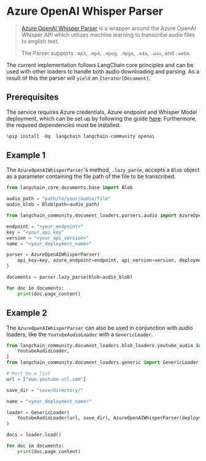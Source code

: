# Azure OpenAI Whisper Parser

>[Azure OpenAI Whisper Parser](https://learn.microsoft.com/en-us/azure/ai-services/speech-service/whisper-overview) is a wrapper around the Azure OpenAI Whisper API which utilizes machine learning to transcribe audio files to english text. 
>
>The Parser supports `.mp3`, `.mp4`, `.mpeg`, `.mpga`, `.m4a`, `.wav`, and `.webm`.

The current implementation follows LangChain core principles and can be used with other loaders to handle both audio downloading and parsing. As a result of this the parser will `yield` an `Iterator[Document]`.

## Prerequisites

The service requires Azure credentials, Azure endpoint and Whisper Model deployment, which can be set up by following the guide [here](https://learn.microsoft.com/en-us/azure/ai-services/openai/whisper-quickstart?tabs=command-line%2Cpython-new%2Cjavascript&pivots=programming-language-python). Furthermore, the required dependencies must be installed.



```python
%pip install -Uq  langchain langchain-community openai
```

## Example 1

The `AzureOpenAIWhisperParser`'s method, `.lazy_parse`, accepts a `Blob` object as a parameter containing the file path of the file to be transcribed.


```python
from langchain_core.documents.base import Blob

audio_path = "path/to/your/audio/file"
audio_blob = Blob(path=audio_path)
```


```python
from langchain_community.document_loaders.parsers.audio import AzureOpenAIWhisperParser

endpoint = "<your_endpoint>"
key = "<your_api_key"
version = "<your_api_version>"
name = "<your_deployment_name>"

parser = AzureOpenAIWhisperParser(
    api_key=key, azure_endpoint=endpoint, api_version=version, deployment_name=name
)
```


```python
documents = parser.lazy_parse(blob=audio_blob)
```


```python
for doc in documents:
    print(doc.page_content)
```

## Example 2

The `AzureOpenAIWhisperParser` can also be used in conjunction with audio loaders, like the `YoutubeAudioLoader` with a `GenericLoader`.


```python
from langchain_community.document_loaders.blob_loaders.youtube_audio import (
    YoutubeAudioLoader,
)
from langchain_community.document_loaders.generic import GenericLoader
```


```python
# Must be a list
url = ["www.youtube.url.com"]

save_dir = "save/directory/"
```


```python
name = "<your_deployment_name>"

loader = GenericLoader(
    YoutubeAudioLoader(url, save_dir), AzureOpenAIWhisperParser(deployment_name=name)
)

docs = loader.load()
```


```python
for doc in documents:
    print(doc.page_content)
```

